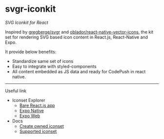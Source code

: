 # svgr-iconkit
_SVG Iconkit for React_


Inspired by [gregberge/svgr](https://github.com/gregberge/svgr) and [oblador/react-native-vector-icons](https://github.com/oblador/react-native-vector-icons), the kit set for rendering SVG based icon content in React.js, React-Native and Expo.

It provide below benefits:
- Standardize same set of icons
- Easy to integrate with styled-components
- All content embedded as JS data and ready for CodePush in react native.

--- 

Useful link

- Iconset Explorer
  - [Bare React.js app](/explorer)
  - [Expo Native](https://expo.io/@lemankk/svgr-iconkit-expo-explorer)
  - [Expo Web](/expo-explorer)
- Docs
  - [Create owned iconset](/CreateOwnedIconset.md)
  - [Supported iconset](/SupportedIconset.md)
